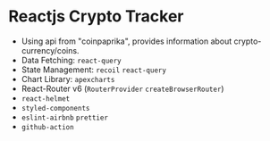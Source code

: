 # Reactjs Crypto Tracker

- Using api from "coinpaprika", provides information about crypto-currency/coins.
- Data Fetching: `react-query`
- State Management: `recoil` `react-query`
- Chart Library: `apexcharts`
- React-Router v6 (`RouterProvider` `createBrowserRouter`)
- `react-helmet`
- `styled-components`
- `eslint-airbnb` `prettier`
- `github-action`  